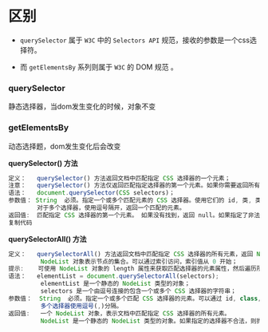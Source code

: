 # 区别

- `querySelector` 属于 `W3C` 中的 `Selectors API` 规范，接收的参数是一个css选择符。

- 而 `getElementsBy` 系列则属于 `W3C` 的 DOM 规范 。





### querySelector

静态选择器，当dom发生变化的时候，对象不变

### getElementsBy

动态选择题，dom发生变化后会改变



**querySelector() 方法**

```javascript
定义：   querySelector() 方法返回文档中匹配指定 CSS 选择器的一个元素；
注意：   querySelector() 方法仅返回匹配指定选择器的第一个元素。如果你需要返回所有的元素，请用 querySelectorAll() 方法替代；
语法：   document.querySelector(CSS selectors)；
参数值： String  必须。指定一个或多个匹配元素的 CSS 选择器。使用它们的 id, 类, 类型, 属性, 属性值等来选取元素。
        对于多个选择器，使用逗号隔开，返回一个匹配的元素。
返回值:  匹配指定 CSS 选择器的第一个元素。 如果没有找到，返回 null。如果指定了非法选择器则 抛出 SYNTAX_ERR 异常。
复制代码
```

**querySelectorAll() 方法**

```javascript
定义：   querySelectorAll() 方法返回文档中匹配指定 CSS 选择器的所有元素，返回 NodeList 对象；
         NodeList 对象表示节点的集合。可以通过索引访问，索引值从 0 开始；
提示:    可使用 NodeList 对象的 length 属性来获取匹配选择器的元素属性，然后遍历所有元素，从而获取想要的信息；
语法：   elementList = document.querySelectorAll(selectors);
	     elementList 是一个静态的 NodeList 类型的对象；
         selectors 是一个由逗号连接的包含一个或多个 CSS 选择器的字符串；
参数值：  String  必须。指定一个或多个匹配 CSS 选择器的元素。可以通过 id, class, 类型, 属性, 属性值等作为选择器来获取元素。
		 多个选择器使用逗号(,)分隔。
返回值:   一个 NodeList 对象，表示文档中匹配指定 CSS 选择器的所有元素。 
		 NodeList 是一个静态的 NodeList 类型的对象。如果指定的选择器不合法，则抛出一个 SYN
```